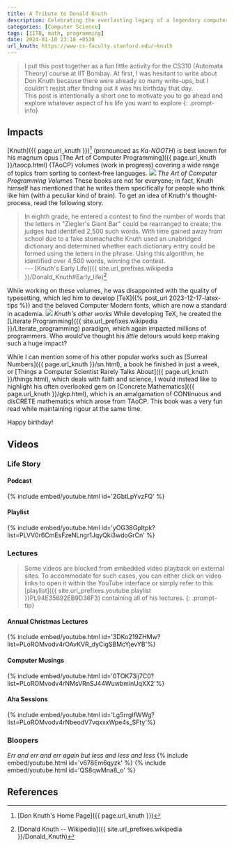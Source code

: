 ```yaml
---
title: A Tribute to Donald Knuth
description: Celebrating the everlasting legacy of a legendary computer scientist
categories: [Computer Science]
tags: [IITB, math, programming]
date: 2024-01-10 23:18 +0530
url_knuth: https://www-cs-faculty.stanford.edu/~knuth
---
```

> I put this post together as a fun little activity for the CS310 (Automata Theory) course at IIT Bombay.
At first, I was hesitant to write about Don Knuth because there were already so many write-ups, but I couldn't resist after finding out it was his birthday that day.\
This post is intentionally a short one to motivate you to go ahead and explore whatever aspect of his life you want to explore 
{: .prompt-info}

## Impacts
[Knuth]({{ page.url_knuth }})[^homepage] (pronounced as _Ka-NOOTH_) is best known for his magnum opus [The Art of Computer Programming]({{ page.url_knuth }}/taocp.html) (TAoCP) volumes (work in progress) covering a wide range of topics from sorting to context-free languages. 
![](/taocp.jpg)
_The Art of Computer Programming Volumes_
These books are not for everyone; in fact, Knuth himself has mentioned that he writes them specifically for people who think like him (with a peculiar kind of brain). To get an idea of Knuth's thought-process, read the following story.
> In eighth grade, he entered a contest to find the number of words that the letters in "Ziegler's Giant Bar" could be rearranged to create; the judges had identified 2,500 such words. With time gained away from school due to a fake stomachache Knuth used an unabridged dictionary and determined whether each dictionary entry could be formed using the letters in the phrase. Using this algorithm, he identified over 4,500 words, winning the contest.\
--- [Knuth's Early Life]({{ site.url_prefixes.wikipedia }}/Donald_Knuth#Early_life)[^wiki]

While working on these volumes, he was disappointed with the quality of typesetting, which led him to develop [TeX]({% post_url 2023-12-17-latex-tips %}) and the beloved Computer Modern fonts, which are now a standard in academia.
![](/knuth-books.jpg)
_Knuth's other works_
While developing TeX, he created the [Literate Programming]({{ site.url_prefixes.wikipedia }}/Literate_programming) paradigm, which again impacted millions of programmers.
Who would've thought his _little_ detours would keep making such a huge impact?
 
While I can mention some of his other popular works such as [Surreal Numbers]({{ page.url_knuth }}/sn.html), a book  he finished in just a week, or [Things a Computer Scientist Rarely Talks About]({{ page.url_knuth }}/things.html), which deals with faith and science,  I would instead like to highlight his often overlooked gem on [Concrete Mathematics]({{ page.url_knuth }}/gkp.html), which is an amalgamation of CONtinuous and disCRETE mathematics which arose from TAoCP. This book was a very fun read while maintaining rigour at the same time.
 
Happy birthday!

## Videos
### Life Story
#### Podcast
{% include embed/youtube.html id='2GbtLpYvzFQ' %}
#### Playlist
{% include embed/youtube.html id='yOG38GpItpk?list=PLVV0r6CmEsFzeNLngr1JqyQki3wdoGrCn' %}
### Lectures
> Some videos are blocked from embedded video playback on external sites. To accommodate for such cases, you can either click on video links to open it within the YouTube interface or simply refer to this [playlist]({{ site.url_prefixes.youtube.playlist }}PL94E35692EB9D36F3) containing all of his lectures.
{: .prompt-tip}

#### Annual Christmas Lectures 
{% include embed/youtube.html id='3DKo219ZHMw?list=PLoROMvodv4rOAvKVR_dyCigSBMcYjevYB'%}
#### Computer Musings
{% include embed/youtube.html id='0TOK73ij7C0?list=PLoROMvodv4rNMsVRnSJ44WuwbminUqXX2'%}
#### Aha Sessions
{% include embed/youtube.html id='Lg5rrgIfWWg?list=PLoROMvodv4rNbeodV7vqxxxWpe4s_SFty'%}
### Bloopers
_Err and err and err again but less and less and less_
{% include embed/youtube.html id='v678Em6qyzk' %}
{% include embed/youtube.html id='QS8qwMna8_o' %}

## References
[^homepage]: [Don Knuth's Home Page]({{ page.url_knuth }})
[^wiki]: [Donald Knuth -- Wikipedia]({{ site.url_prefixes.wikipedia }}/Donald_Knuth)
